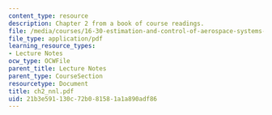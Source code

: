 ```yaml
---
content_type: resource
description: Chapter 2 from a book of course readings.
file: /media/courses/16-30-estimation-and-control-of-aerospace-systems-spring-2004/21b3e591130c72b081581a1a890adf86_ch2_nnl.pdf
file_type: application/pdf
learning_resource_types:
- Lecture Notes
ocw_type: OCWFile
parent_title: Lecture Notes
parent_type: CourseSection
resourcetype: Document
title: ch2_nnl.pdf
uid: 21b3e591-130c-72b0-8158-1a1a890adf86
---
```

